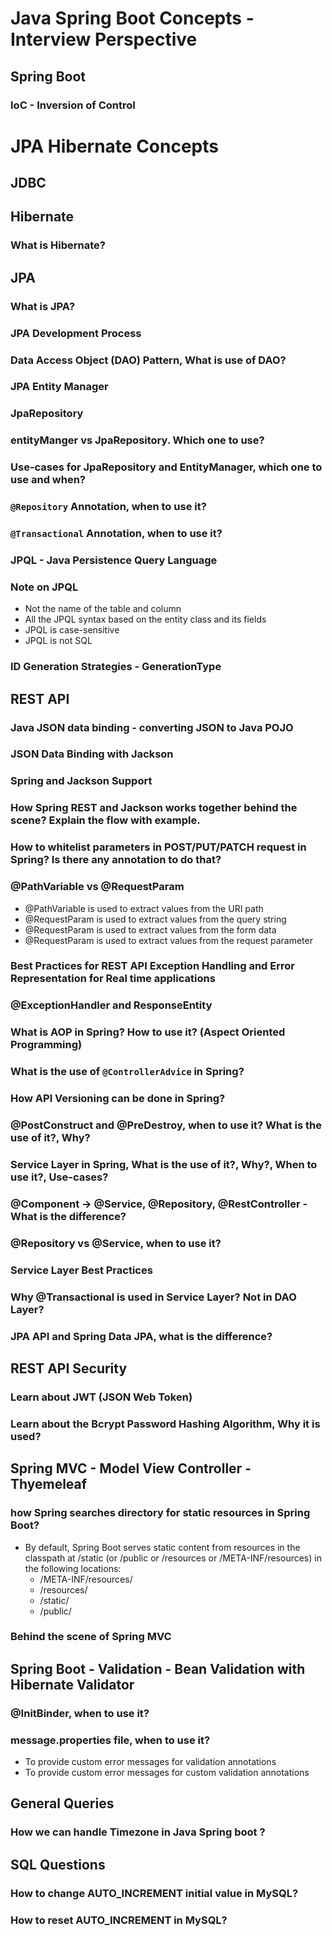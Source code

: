 # Java Spring Boot Concepts - Interview Perspective

## Spring Boot

### IoC - Inversion of Control

# JPA Hibernate Concepts

## JDBC

## Hibernate

### What is Hibernate?

## JPA

### What is JPA?

### JPA Development Process

### Data Access Object (DAO) Pattern, What is use of DAO?

### JPA Entity Manager

### JpaRepository

### entityManger vs JpaRepository. Which one to use?

### Use-cases for JpaRepository and EntityManager, which one to use and when?

### `@Repository` Annotation, when to use it?

### `@Transactional` Annotation, when to use it?

### JPQL - Java Persistence Query Language

### Note on JPQL

- Not the name of the table and column
- All the JPQL syntax based on the entity class and its fields
- JPQL is case-sensitive
- JPQL is not SQL

### ID Generation Strategies - GenerationType

## REST API

### Java JSON data binding - converting JSON to Java POJO

### JSON Data Binding with Jackson

### Spring and Jackson Support

### How Spring REST and Jackson works together behind the scene? Explain the flow with example.

### How to whitelist parameters in POST/PUT/PATCH request in Spring? Is there any annotation to do that?

### @PathVariable vs @RequestParam

- @PathVariable is used to extract values from the URI path
- @RequestParam is used to extract values from the query string
- @RequestParam is used to extract values from the form data
- @RequestParam is used to extract values from the request parameter

### Best Practices for REST API Exception Handling and Error Representation for Real time applications

### @ExceptionHandler and ResponseEntity

### What is AOP in Spring? How to use it? (Aspect Oriented Programming)

### What is the use of `@ControllerAdvice` in Spring?

### How API Versioning can be done in Spring?

### @PostConstruct and @PreDestroy, when to use it? What is the use of it?, Why?

### Service Layer in Spring, What is the use of it?, Why?, When to use it?, Use-cases?

### @Component -> @Service, @Repository, @RestController - What is the difference?

### @Repository vs @Service, when to use it?

### Service Layer Best Practices

### Why @Transactional is used in Service Layer? Not in DAO Layer?

### JPA API and Spring Data JPA, what is the difference?

## REST API Security

### Learn about JWT (JSON Web Token)

### Learn about the Bcrypt Password Hashing Algorithm, Why it is used?

## Spring MVC - Model View Controller - Thyemeleaf

### how Spring searches directory for static resources in Spring Boot?
- By default, Spring Boot serves static content from resources in the classpath at /static (or /public or /resources or /META-INF/resources) in the following locations:
  - /META-INF/resources/
  - /resources/
  - /static/
  - /public/

### Behind the scene of Spring MVC

## Spring Boot - Validation - Bean Validation with Hibernate Validator

### @InitBinder, when to use it?

### message.properties file, when to use it?

- To provide custom error messages for validation annotations
- To provide custom error messages for custom validation annotations

## General Queries

### How we can handle Timezone in Java Spring boot ?

## SQL Questions

### How to change AUTO_INCREMENT initial value in MySQL?

### How to reset AUTO_INCREMENT in MySQL?

